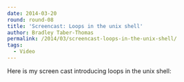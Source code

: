 ```yaml
---
date: 2014-03-20
round: round-08
title: 'Screencast: Loops in the unix shell'
author: Bradley Taber-Thomas
permalink: /2014/03/screencast-loops-in-the-unix-shell/
tags:
  - Video
---
```

Here is my screen cast introducing loops in the unix shell:
